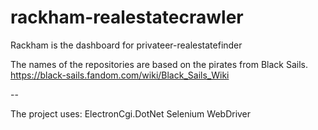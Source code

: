 # rackham-realestatecrawler
Rackham is the dashboard for privateer-realestatefinder

The names of the repositories are based on the pirates from Black Sails.
https://black-sails.fandom.com/wiki/Black_Sails_Wiki


--

The project uses:
ElectronCgi.DotNet
Selenium WebDriver